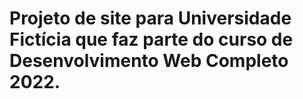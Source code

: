 # Projeto de site para Universidade Fictícia que faz parte do curso de Desenvolvimento Web Completo 2022.
